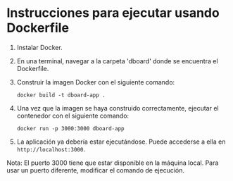 # Instrucciones para ejecutar usando Dockerfile


1. Instalar Docker.

2. En una terminal, navegar a la carpeta 'dboard' donde se encuentra el Dockerfile.

3. Construir la imagen Docker con el siguiente comando:

   ```
   docker build -t dboard-app .
   ```

4. Una vez que la imagen se haya construido correctamente, ejecutar el contenedor con el siguiente comando:

   ```
   docker run -p 3000:3000 dboard-app
   ```

5. La aplicación ya debería estar ejecutándose. Puede accederse a ella en `http://localhost:3000`.

Nota: El puerto 3000 tiene que estar disponible en la máquina local. Para usar un puerto diferente, modificar el comando de ejecución.
